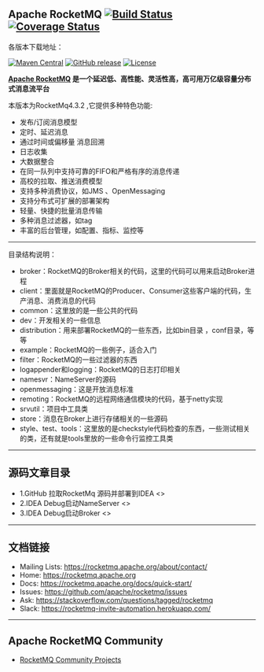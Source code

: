 ## Apache RocketMQ [![Build Status](https://travis-ci.org/apache/rocketmq.svg?branch=master)](https://travis-ci.org/apache/rocketmq) [![Coverage Status](https://coveralls.io/repos/github/apache/rocketmq/badge.svg?branch=master)](https://coveralls.io/github/apache/rocketmq?branch=master)

各版本下载地址：

[![Maven Central](https://maven-badges.herokuapp.com/maven-central/org.apache.rocketmq/rocketmq-all/badge.svg)](http://search.maven.org/#search%7Cga%7C1%7Corg.apache.rocketmq)
[![GitHub release](https://img.shields.io/badge/release-download-orange.svg)](https://rocketmq.apache.org/dowloading/releases)
[![License](https://img.shields.io/badge/license-Apache%202-4EB1BA.svg)](https://www.apache.org/licenses/LICENSE-2.0.html)

**[Apache RocketMQ](https://rocketmq.apache.org) 是一个延迟低、高性能、灵活性高，高可用万亿级容量分布式消息流平台**

本版本为RocketMq4.3.2
,它提供多种特色功能:

* 发布/订阅消息模型
* 定时、延迟消息
* 通过时间或偏移量 消息回溯
* 日志收集
* 大数据整合
* 在同一队列中支持可靠的FIFO和严格有序的消息传递
* 高校的拉取、推送消费模型
* 支持多种消费协议，如JMS 、OpenMessaging
* 支持分布式可扩展的部署架构
* 轻量、快捷的批量消息传输
* 多种消息过滤器，如tag
* 丰富的后台管理，如配置、指标、监控等

----------

目录结构说明：

* broker：RocketMQ的Broker相关的代码，这里的代码可以用来启动Broker进程 
* client：里面就是RocketMQ的Producer、Consumer这些客户端的代码，生产消息、消费消息的代码
* common：这里放的是一些公共的代码 
* dev：开发相关的一些信息 
* distribution：用来部署RocketMQ的一些东西，比如bin目录 ，conf目录，等等 
* example：RocketMQ的一些例子，适合入门 
* filter：RocketMQ的一些过滤器的东西 
* logappender和logging：RocketMQ的日志打印相关
* namesvr：NameServer的源码 
* openmessaging：这是开放消息标准
* remoting：RocketMQ的远程网络通信模块的代码，基于netty实现
* srvutil：项目中工具类 
* store：消息在Broker上进行存储相关的一些源码
* style、test、tools：这里放的是checkstyle代码检查的东西，一些测试相关的类，还有就是tools里放的一些命令行监控工具类

----------

## 源码文章目录
 
* 1.GitHub 拉取RocketMq 源码并部署到IDEA <>
* 2.IDEA Debug启动NameServer <>
* 3.IDEA Debug启动Broker <>



----------

## 文档链接
* Mailing Lists: <https://rocketmq.apache.org/about/contact/>
* Home: <https://rocketmq.apache.org>
* Docs: <https://rocketmq.apache.org/docs/quick-start/>
* Issues: <https://github.com/apache/rocketmq/issues>
* Ask: <https://stackoverflow.com/questions/tagged/rocketmq>
* Slack: <https://rocketmq-invite-automation.herokuapp.com/>
 

----------

## Apache RocketMQ Community
* [RocketMQ Community Projects](https://github.com/apache/rocketmq-externals)
